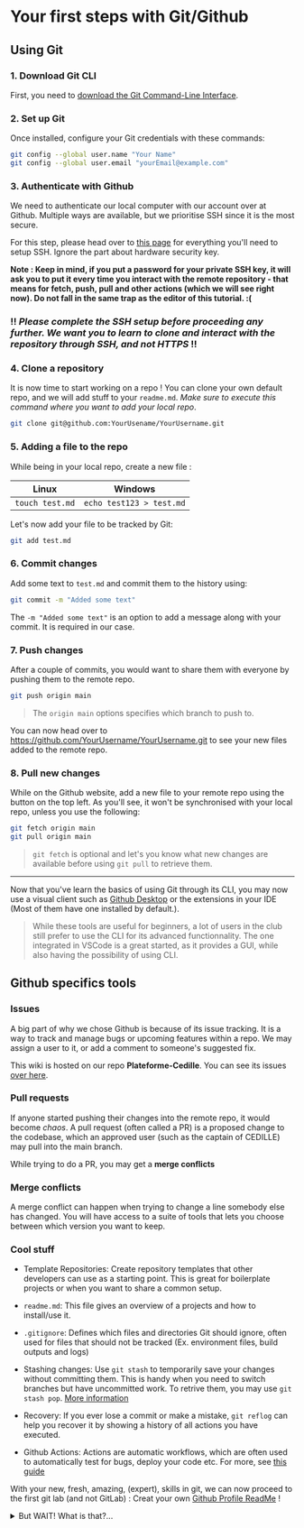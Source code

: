 # Your first steps with Git/Github

## Using Git

### 1. Download Git CLI

First, you need to [download the Git Command-Line Interface](https://git-scm.com/downloads).

### 2. Set up Git

Once installed, configure your Git credentials with these commands:

```bash
git config --global user.name "Your Name"
git config --global user.email "yourEmail@example.com"
```

### 3. Authenticate with Github

We need to authenticate our local computer with our account over at Github. Multiple ways are available, but we prioritise SSH since it is the most secure.

For this step, please head over to [this page](https://docs.github.com/en/authentication/connecting-to-github-with-ssh/generating-a-new-ssh-key-and-adding-it-to-the-ssh-agent) for everything you'll need to setup SSH. Ignore the part about hardware security key.

**Note : Keep in mind, if you put a password for your private SSH key, it will ask you to put it every time you interact with the remote repository - that means for fetch, push, pull and other actions (which we will see right now). Do not fall in the same trap as the editor of this tutorial. :(**

###  !! _Please complete the SSH setup before proceeding any further. We want you to learn to clone and interact with the repository through SSH, and not HTTPS_ !!

### 4. Clone a repository

It is now time to start working on a repo ! You can clone your own default repo, and we will add stuff to your `readme.md`. *Make sure to execute this command where you want to add your local repo*.

```bash
git clone git@github.com:YourUsename/YourUsername.git
```

### 5. Adding a file to the repo

While being in your local repo, create a new file :

|Linux|Windows|
|-----|-------|
|`touch test.md`|`echo test123 > test.md`|

Let's now add your file to be tracked by Git:
```bash
git add test.md
```

### 6. Commit changes
Add some text to `test.md` and commit them to the history using:
```bash
git commit -m "Added some text"
```

The `-m "Added some text"` is an option to add a message along with your commit. It is required in our case.

### 7. Push changes
After a couple of commits, you would want to share them with everyone by pushing them to the remote repo.
```bash
git push origin main
```

> The `origin main` options specifies which branch to push to.

You can now head over to https://github.com/YourUsername/YourUsername.git to see your new files added to the remote repo.

### 8. Pull new changes
While on the Github website, add a new file to your remote repo using the button on the top left. As you'll see, it won't be synchronised with your local repo, unless you use the following:
```bash
git fetch origin main
git pull origin main
```

> `git fetch` is optional and let's you know what new changes are available before using `git pull` to retrieve them.

---

Now that you've learn the basics of using Git through its CLI, you may now use a visual client such as [Github Desktop](https://desktop.github.com/download/) or the extensions in your IDE (Most of them have one installed by default.).
> While these tools are useful for beginners, a lot of users in the club still prefer to use the CLI for its advanced functionnality. The one integrated in VSCode is a great started, as it provides a GUI, while also having the possibility of using CLI.

## Github specifics tools

### Issues
A big part of why we chose Github is because of its issue tracking. It is a way to track and manage bugs or upcoming features within a repo. We may assign a user to it, or add a comment to someone's suggested fix.

This wiki is hosted on our repo **Plateforme-Cedille**. You can see its issues [over here](https://github.com/ClubCedille/Plateforme-Cedille/issues).

### Pull requests

If anyone started pushing their changes into the remote repo, it would become *chaos*. A pull request (often called a PR) is a proposed change to the codebase, which an approved user (such as the captain of CEDILLE) may pull into the main branch.

While trying to do a PR, you may get a **merge conflicts**

### Merge conflicts

A merge conflict can happen when trying to change a line somebody else has changed. You will have access to a suite of tools that lets you choose between which version you want to keep.

### Cool stuff

- Template Repositories: Create repository templates that other developers can use as a starting point. This is great for boilerplate projects or when you want to share a common setup.

- `readme.md`: This file gives an overview of a projects and how to install/use it.

- `.gitignore`: Defines which files and directories Git should ignore, often used for files that should not be tracked (Ex. environment files, build outputs and logs)

- Stashing changes: Use `git stash` to temporarily save your changes without committing them. This is handy when you need to switch branches but have uncommitted work. To retrive them, you may use `git stash pop`. [More information](https://git-scm.com/docs/git-stash)

- Recovery: If you ever lose a commit or make a mistake, `git reflog` can help you recover it by showing a history of all actions you have executed.

- Github Actions: Actions are automatic workflows, which are often used to automatically test for bugs, deploy your code etc. For more, see [this guide](/onboarding/tracks/learn-github-actions/)

With your new, fresh, amazing, (expert), skills in git, we can now proceed to the first git lab (and not GitLab) : Creat your own [Github Profile ReadMe](github_profile.md) !

<details>
<summary> But WAIT! What is that?... </summary>

    
    #!FLAG-why-are-you-git
    
    Hmm...Maybe if I keep going, I'll get more clues...

</details>